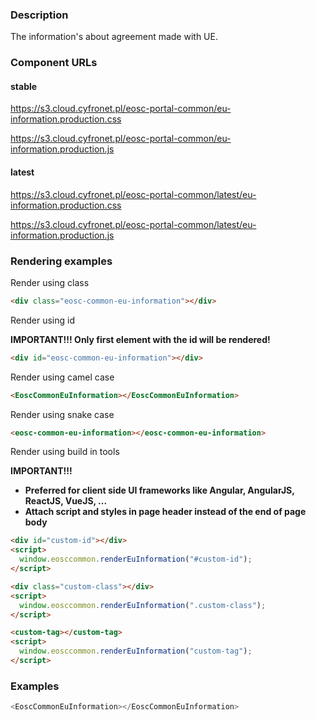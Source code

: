 ### Description

The information's about agreement made with UE.

### Component URLs

#### stable

https://s3.cloud.cyfronet.pl/eosc-portal-common/eu-information.production.css

https://s3.cloud.cyfronet.pl/eosc-portal-common/eu-information.production.js

#### latest

https://s3.cloud.cyfronet.pl/eosc-portal-common/latest/eu-information.production.css

https://s3.cloud.cyfronet.pl/eosc-portal-common/latest/eu-information.production.js

### Rendering examples

Render using class

```html
<div class="eosc-common-eu-information"></div>
```

Render using id

**IMPORTANT!!! Only first element with the id will be rendered!**

```html
<div id="eosc-common-eu-information"></div>
```

Render using camel case

```html
<EoscCommonEuInformation></EoscCommonEuInformation>
```

Render using snake case

```html
<eosc-common-eu-information></eosc-common-eu-information>
```

Render using build in tools

**IMPORTANT!!!**

- **Preferred for client side UI frameworks like Angular, AngularJS, ReactJS, VueJS, ...**
- **Attach script and styles in page header instead of the end of page body**

```html
<div id="custom-id"></div>
<script>
  window.eosccommon.renderEuInformation("#custom-id");
</script>

<div class="custom-class"></div>
<script>
  window.eosccommon.renderEuInformation(".custom-class");
</script>

<custom-tag></custom-tag>
<script>
  window.eosccommon.renderEuInformation("custom-tag");
</script>
```

### Examples

```js
<EoscCommonEuInformation></EoscCommonEuInformation>
```
